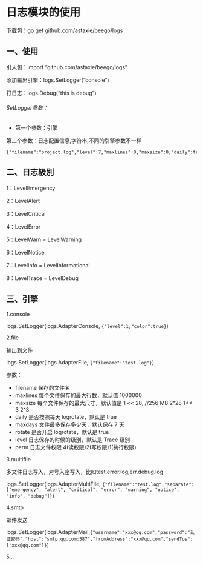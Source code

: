 # 日志模块的使用

下载包：go get github.com/astaxie/beego/logs

## 一、使用

引入包：import “github.com/astaxie/beego/logs”

添加输出引擎：logs.SetLogger(“console”)

打日志：logs.Debug(“this is debug”)

###### SetLogger参数：

- 第一个参数：引擎

第二个参数：日志配置信息,字符串,不同的引擎参数不一样

```
{"filename":"project.log","level":7,"maxlines":0,"maxsize":0,"daily":true,"maxdays":10,"color":true}
```

## 二、日志級別

1：LevelEmergency

2：LevelAlert

3：LevelCritical

4：LevelError

5：LevelWarn = LevelWarning

6：LevelNotice

7：LevelInfo = LevelInformational

8：LevelTrace = LevelDebug

## 三、引擎

1.console

logs.SetLogger(logs.AdapterConsole, `{"level":1,"color":true}`)

2.file

输出到文件

logs.SetLogger(logs.AdapterFile, `{"filename":"test.log"}`)

参数：

- filename 保存的文件名
- maxlines 每个文件保存的最大行数，默认值 1000000
- maxsize 每个文件保存的最大尺寸，默认值是 1 << 28, //256 MB 2^28 1<< 3 2^3
- daily 是否按照每天 logrotate，默认是 true
- maxdays 文件最多保存多少天，默认保存 7 天
- rotate 是否开启 logrotate，默认是 true
- level 日志保存的时候的级别，默认是 Trace 级别
- perm 日志文件权限 4(读权限)2(写权限)1(执行权限)

3.multifile

多文件日志写入，对号入座写入，比如test.error.log,err.debug.log

logs.SetLogger(logs.AdapterMultiFile, `{"filename":"test.log","separate":["emergency", "alert", "critical", "error", "warning", "notice", "info", "debug"]}`)

4.smtp

邮件发送

logs.SetLogger(logs.AdapterMail,`{"username":"xxx@qq.com","password":"认证密码","host":"smtp.qq.com:587","fromAddress":"xxx@qq.com","sendTos":["xxx@qq.com"]}`)

5…